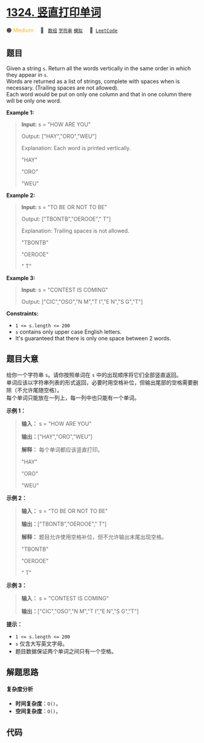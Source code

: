 # [1324. 竖直打印单词](https://leetcode.com/problems/print-words-vertically)

🟠 <font color=#ffb800>Medium</font>&emsp; 🔖&ensp; [`数组`](/leetcode-js/outline/tag/array.md) [`字符串`](/leetcode-js/outline/tag/string.md) [`模拟`](/leetcode-js/outline/tag/simulation.md)&emsp; 🔗&ensp;[`LeetCode`](https://leetcode.com/problems/print-words-vertically)

## 题目

Given a string `s`. Return all the words vertically in the same order in which
they appear in `s`.  
Words are returned as a list of strings, complete with spaces when is
necessary. (Trailing spaces are not allowed).  
Each word would be put on only one column and that in one column there will be
only one word.



**Example 1:**

> 
> 
> 
> 
> 
> **Input:** s = "HOW ARE YOU"
> 
> Output: ["HAY","ORO","WEU"]
> 
> Explanation: Each word is printed vertically. 
> 
>  "HAY"
> 
>  "ORO"
> 
>  "WEU"

**Example 2:**

> 
> 
> 
> 
> 
> **Input:** s = "TO BE OR NOT TO BE"
> 
> Output: ["TBONTB","OEROOE","   T"]
> 
> Explanation: Trailing spaces is not allowed. 
> 
> "TBONTB"
> 
> "OEROOE"
> 
> "   T"

**Example 3:**

> 
> 
> 
> 
> 
> **Input:** s = "CONTEST IS COMING"
> 
> Output: ["CIC","OSO","N M","T I","E N","S G","T"]

**Constraints:**

  * `1 <= s.length <= 200`
  * `s` contains only upper case English letters.
  * It's guaranteed that there is only one space between 2 words.


## 题目大意

给你一个字符串 `s`。请你按照单词在 `s` 中的出现顺序将它们全部竖直返回。  
单词应该以字符串列表的形式返回，必要时用空格补位，但输出尾部的空格需要删除（不允许尾随空格）。  
每个单词只能放在一列上，每一列中也只能有一个单词。



**示例 1：**

> 
> 
> 
> 
> 
> **输入：** s = "HOW ARE YOU"
> 
> **输出：**["HAY","ORO","WEU"]
> 
> **解释：** 每个单词都应该竖直打印。 
> 
>  "HAY"
> 
>  "ORO"
> 
>  "WEU"
> 
> 

**示例 2：**

> 
> 
> 
> 
> 
> **输入：** s = "TO BE OR NOT TO BE"
> 
> **输出：**["TBONTB","OEROOE","   T"]
> 
> **解释：** 题目允许使用空格补位，但不允许输出末尾出现空格。
> 
> "TBONTB"
> 
> "OEROOE"
> 
> "   T"
> 
> 

**示例 3：**

> 
> 
> 
> 
> 
> **输入：** s = "CONTEST IS COMING"
> 
> **输出：**["CIC","OSO","N M","T I","E N","S G","T"]
> 
> 



**提示：**

  * `1 <= s.length <= 200`
  * `s` 仅含大写英文字母。
  * 题目数据保证两个单词之间只有一个空格。


## 解题思路

#### 复杂度分析

- **时间复杂度**：`O()`，
- **空间复杂度**：`O()`，

## 代码

```javascript

```